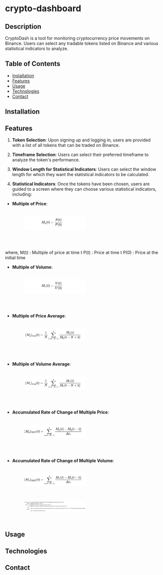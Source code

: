 # crypto-dashboard

## Description

CryptoDash is a tool for monitoring cryptocurrency price movements on Binance. Users can select any tradable tokens listed on Binance and various statistical indicators to analyze.

## Table of Contents

- [Installation](#installation)
- [Features](#features)
- [Usage](#usage)
- [Technologies](#technologies)
- [Contact](#contact)

## Installation

## Features

1. **Token Selection**: Upon signing up and logging in, users are provided with a list of all tokens that can be traded on Binance.

2. **Timeframe Selection**: Users can select their preferred timeframe to analyze the token's performance.

3. **Window Length for Statistical Indicators**: Users can select the window length for which they want the statistical indicators to be calculated.

4. **Statistical Indicators**: Once the tokens have been chosen, users are guided to a screen where they can choose various statistical indicators, including:

- **Multiple of Price**:
    <br />
    <br />
    <figure>
        <img style="width:50%; height:auto;" src="./screenshots/multiple-of-price.jpg" alt="Multiple of Price">
    </figure>
    <br />
    <br />
where,
M(t) : Multiple of price at time t
P(t) : Price at time t
P(0) : Price at the initial time

- **Multiple of Volume**:
    <br />
    <br />
    <figure>
        <img style="width:50%; height:auto;" src="./screenshots/multiple-of-volume.jpg" alt="Multiple of Volume">
    </figure>
    <br />
    <br />

- **Multiple of Price Average**:
    <br />
    <br />
    <figure>
        <img style="width:50%; height:auto;" src="./screenshots/multiple-of-price-avg.jpg" alt="Multiple of Price Average">
    </figure>
    <br />
    <br />

- **Multiple of Volume Average**:
    <br />
    <br />
    <figure>
        <img style="width:50%; height:auto;" src="./screenshots/multiple-of-volume-avg.jpg" alt="Multiple of Volume Average">
    </figure>
    <br />
    <br />

- **Accumulated Rate of Change of Multiple Price**:
    <br />
    <br />
    <figure>
        <img style="width:50%; height:auto;" src="./screenshots/multiple-of-price-arc.jpg" alt="Accumulated Rate of Change of Multiple Price">
    </figure>
    <br />
    <br />

- **Accumulated Rate of Change of Multiple Volume**:
    <br />
    <br />
    <figure>
        <img style="width:50%; height:auto;" src="./screenshots/multiple-of-volume-arc.jpg" alt="Accumulated Rate of Change of Multiple Volume">
    </figure>
    <br />
    <figure>
        <img style="width:50%; height:auto;" src="./screenshots/multiple-of-volume-arc-explanation.jpg" alt="Accumulated Rate of Change of Multiple Volume explanation">
    </figure> 
    <br />
## Usage

## Technologies

## Contact